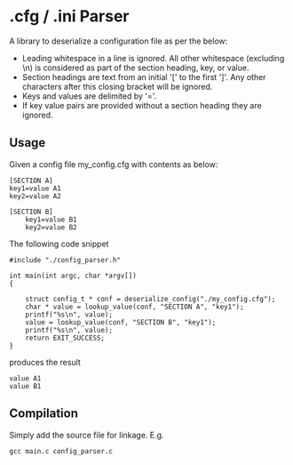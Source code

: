 # .cfg / .ini Parser 

A library to deserialize a configuration file as per the below:  

- Leading whitespace in a line is ignored. All other whitespace (excluding \n) is considered as part of the section heading, key, or value.
- Section headings are text from an initial '[' to the first ']'. Any other characters after this closing bracket will be ignored.  
- Keys and values are delimited by '='.  
- If key value pairs are provided without a section heading they are ignored.

## Usage  

Given a config file my\_config.cfg with contents as below:  

```
[SECTION A]
key1=value A1
key2=value A2

[SECTION B]
    key1=value B1
    key2=value B2
```

The following code snippet

```
#include "./config_parser.h"

int main(int argc, char *argv[])
{

    struct config_t * conf = deserialize_config("./my_config.cfg");
    char * value = lookup_value(conf, "SECTION A", "key1");
    printf("%s\n", value);
    value = lookup_value(conf, "SECTION B", "key1");
    printf("%s\n", value);
    return EXIT_SUCCESS;
}
```

produces the result

```
value A1
value B1
```

## Compilation

Simply add the source file for linkage. E.g.

```
gcc main.c config_parser.c
```
